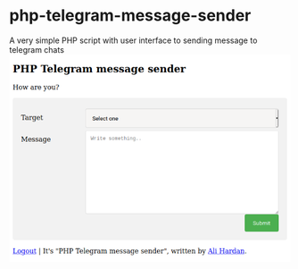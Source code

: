 # php-telegram-message-sender
A very simple PHP script with user interface to sending message to telegram chats
![Screenshot](screenshot.png)
